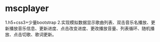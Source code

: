 # mscplayer
1.h5+css3+少量bootstrap
2.实现模拟数据显示歌曲列表、双击音乐名播放、更新播放音乐信息、更新进度、点击改变进度、更改播放音量、列表循环、随机播放、点击切歌、歌词更新。
